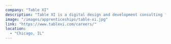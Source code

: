 ```yaml
---
company: "Table XI"
description: "Table XI is a digital design and development consulting firm that uses software consulting to power positive change."
image: "/images/apprenticeships/table-xi.jpg"
link: "https://www.tablexi.com/careers/"
location:
  - "Chicago, IL"
---
```

